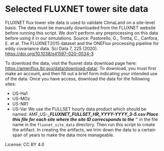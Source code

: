 # Selected FLUXNET tower site data

FLUXNET flux tower site data is used to validate ClimaLand on a site-level basis. The data must be manually downloaded from the FLUXNET website before running this script. We don't perform any preprocessing on this data before using it in our simulations. Source:
Pastorello, G., Trotta, C., Canfora, E. et al. The FLUXNET2015 dataset and the ONEFlux processing pipeline for eddy covariance data. Sci Data 7, 225 (2020). https://doi.org/10.1038/s41597-020-0534-3

To download the data, visit the fluxnet data download page here: https://ameriflux.lbl.gov/data/download-data/. To download, you must first make an account, and then fill out a brief form indicating your intended use of the data. Once you have access, download the data for the following sites:
 - US-Ha1 
 - US-MOz
 - US-NR1
 - US-Var
We use the FULLSET hourly data product which should be named:
AMF_US-***_FLUXNET_FULLSET_HR_YYYY-YYYY_3-5.csv
Place this file for each site where the site ID correcsponds to the '***' in the file name in the `fluxnet_site_data` directory. Then run this script to create the artifact. In creating the artifacts, we trim down the data to a certain span of years to make the data more manageable.

License: CC BY 4.0
